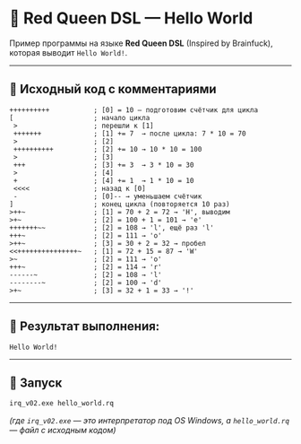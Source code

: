 # 🧠 Red Queen DSL — Hello World

Пример программы на языке **Red Queen DSL** (Inspired by Brainfuck), которая выводит `Hello World!`.

---

## 📜 Исходный код с комментариями

```brainfuck
++++++++++           ; [0] = 10 — подготовим счётчик для цикла
[                    ; начало цикла
 >                   ; перешли к [1]
 +++++++             ; [1] += 7  → после цикла: 7 * 10 = 70
 >                   ; [2]
 ++++++++++          ; [2] += 10 → 10 * 10 = 100
 >                   ; [3]
 +++                 ; [3] += 3  → 3 * 10 = 30
 >                   ; [4]
 +                   ; [4] += 1  → 1 * 10 = 10
 <<<<                ; назад к [0]
 -                   ; [0]-- → уменьшаем счётчик
]                    ; конец цикла (повторяется 10 раз)
>++~                 ; [1] = 70 + 2 = 72 → 'H', выводим
>+~                  ; [2] = 100 + 1 = 101 → 'e'
+++++++~~            ; [2] = 108 → 'l', ещё раз 'l'
+++~                 ; [2] = 111 → 'o'
>++~                 ; [3] = 30 + 2 = 32 → пробел
<<+++++++++++++++~   ; [1] = 72 + 15 = 87 → 'W'
>~                   ; [2] = 111 → 'o'
+++~                 ; [2] = 114 → 'r'
------~              ; [2] = 108 → 'l'
--------~            ; [2] = 100 → 'd'
>+~                  ; [3] = 32 + 1 = 33 → '!'
```

---

## 🧾 Результат выполнения:

```
Hello World!
```

---

## 🚀 Запуск

```bash
irq_v02.exe hello_world.rq
```

*(где `irq_v02.exe` — это интерпретатор под OS Windows, а `hello_world.rq` — файл с исходным кодом)*